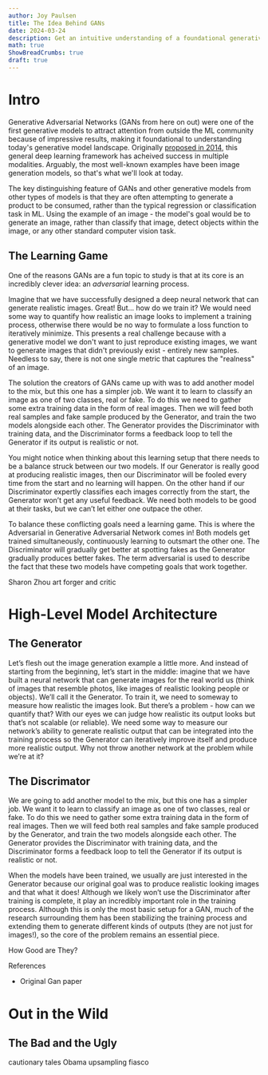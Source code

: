 ```yaml
---
author: Joy Paulsen
title: The Idea Behind GANs
date: 2024-03-24
description: Get an intuitive understanding of a foundational generative model
math: true
ShowBreadCrumbs: true
draft: true
---
```


# Intro

Generative Adversarial Networks (GANs from here on out) were one of the first generative models to attract attention from outside the ML community because of impressive results, making it foundational to understanding today's generative model landscape. Originally [proposed in 2014](https://arxiv.org/abs/1406.2661), this general deep learning framework has acheived success in multiple modalities. Arguably, the most well-known examples have been image generation models, so that's what we'll look at today.

The key distinguishing feature of GANs and other generative models from other types of models is that they are often attempting to generate a product to be consumed, rather than the typical regression or classification task in ML. Using the example of an image - the model's goal would be to generate an image, rather than classify that image, detect objects within the image, or any other standard computer vision task.


## The Learning Game

One of the reasons GANs are a fun topic to study is that at its core is an incredibly clever idea: an *adversarial* learning process. 

Imagine that we have successfully designed a deep neural network that can generate realistic images. Great! But... how do we train it? We would need some way to quantify how realistic an image looks to implement a training process, otherwise there would be no way to formulate a loss function to iteratively minimize. This presents a real challenge because with a generative model we don't want to just reproduce existing images, we want to generate images that didn't previously exist - entirely new samples. Needless to say, there is not one single metric that captures the "realness" of an image.

The solution the creators of GANs came up with was to add another model to the mix, but this one has a simpler job. We want it to learn to classify an image as one of two classes, real or fake. To do this we need to gather some extra training data in the form of real images. Then we will feed both real samples and fake sample produced by the Generator, and train the two models alongside each other. The Generator provides the Discriminator with training data, and the Discriminator forms a feedback loop to tell the Generator if its output is realistic or not.




You might notice when thinking about this learning setup that there needs to be a balance struck between our two models. If our Generator is really good at producing realistic images, then our Discriminator will be fooled every time from the start and no learning will happen. On the other hand if our Discriminator expertly classifies each images correctly from the start, the Generator won’t get any useful feedback. We need both models to be good at their tasks, but we can’t let either one outpace the other. 

To balance these conflicting goals need a learning game. This is where the Adversarial in Generative Adversarial Network comes in! Both models get trained simultaneously, continuously learning to outsmart the other one. The Discriminator will gradually get better at spotting fakes as the Generator gradually produces better fakes. The term adversarial is used to describe the fact that these two models have competing goals that work together.


Sharon Zhou art forger and critic


# High-Level Model Architecture


## The Generator

Let’s flesh out the image generation example a little more. And instead of starting from the beginning, let’s start in the middle: imagine that we have built a neural network that can generate images for the real world us (think of images that resemble photos, like images of realistic looking people or objects). We’ll call it the Generator. To train it, we need to someway to measure how realistic the images look. But there’s a problem - how can we quantify that? With our eyes we can judge how realistic its output looks but that’s not scalable (or reliable). We need some way to measure our network’s ability to generate realistic output that can be integrated into the training process so the Generator can iteratively improve itself and produce more realistic output. Why not throw another network at the problem while we’re at it?



## The Discrimator

We are going to add another model to the mix, but this one has a simpler job. We want it to learn to classify an image as one of two classes, real or fake. To do this we need to gather some extra training data in the form of real images. Then we will feed both real samples and fake sample produced by the Generator, and train the two models alongside each other. The Generator provides the Discriminator with training data, and the Discriminator forms a feedback loop to tell the Generator if its output is realistic or not.


When the models have been trained, we usually are just interested in the Generator because our original goal was to produce realistic looking images and that what it does! Although we likely won’t use the Discriminator after training is complete, it play an incredibly important role in the training process. Although this is only the most basic setup for a GAN, much of the research surrounding them has been stabilizing the training process and extending them to generate different kinds of outputs (they are not just for images!), so the core of the problem remains an essential piece.

How Good are They?

References

- Original Gan paper



# Out in the Wild


## The Bad and the Ugly

cautionary tales
Obama upsampling fiasco

